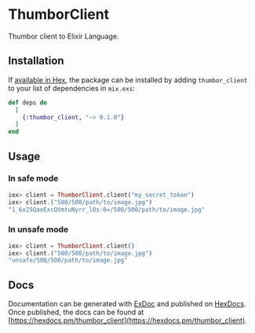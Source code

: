 # ThumborClient

Thumbor client to Elixir Language.

## Installation

If [available in Hex](https://hex.pm/docs/publish), the package can be installed
by adding `thumbor_client` to your list of dependencies in `mix.exs`:

```elixir
def deps do
  [
    {:thumbor_client, "~> 0.1.0"}
  ]
end
```

## Usage

### In safe mode

```elixir
iex> client = ThumborClient.client("my_secret_token")
iex> client.("500/500/path/to/image.jpg")
"1_6x25QaeExcQVmtuNyrr_lOs-0=/500/500/path/to/image.jpg"
```

### In unsafe mode

```elixir
iex> client = ThumborClient.client()
iex> client.("500/500/path/to/image.jpg")
"unsafe/500/500/path/to/image.jpg"
```

## Docs

Documentation can be generated with [ExDoc](https://github.com/elixir-lang/ex_doc)
and published on [HexDocs](https://hexdocs.pm). Once published, the docs can
be found at [https://hexdocs.pm/thumbor_client](https://hexdocs.pm/thumbor_client).

